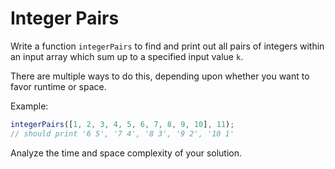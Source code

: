 # Integer Pairs

Write a function `integerPairs` to find and print out all pairs of integers within an input array which sum up to a specified input value `k`. 

There are multiple ways to do this, depending upon whether you want to favor runtime or space. 

Example:
```js
integerPairs([1, 2, 3, 4, 5, 6, 7, 8, 9, 10], 11);
// should print '6 5', '7 4', '8 3', '9 2', '10 1'
```

Analyze the time and space complexity of your solution.